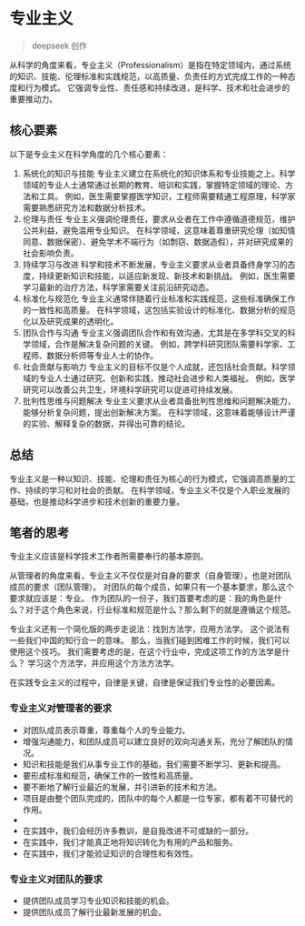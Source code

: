 # 专业主义

> deepseek 创作

从科学的角度来看，专业主义（Professionalism）是指在特定领域内，通过系统的知识、技能、伦理标准和实践规范，以高质量、负责任的方式完成工作的一种态度和行为模式。
它强调专业性、责任感和持续改进，是科学、技术和社会进步的重要推动力。

## 核心要素

以下是专业主义在科学角度的几个核心要素：

1. 系统化的知识与技能
   专业主义建立在系统化的知识体系和专业技能之上。科学领域的专业人士通常通过长期的教育、培训和实践，掌握特定领域的理论、方法和工具。
   例如，医生需要掌握医学知识，工程师需要精通工程原理，科学家需要熟悉研究方法和数据分析技术。
2. 伦理与责任
   专业主义强调伦理责任，要求从业者在工作中遵循道德规范，维护公共利益，避免滥用专业知识。
   在科学领域，这意味着尊重研究伦理（如知情同意、数据保密）、避免学术不端行为（如剽窃、数据造假），并对研究成果的社会影响负责。
3. 持续学习与改进
   科学和技术不断发展，专业主义要求从业者具备终身学习的态度，持续更新知识和技能，以适应新发现、新技术和新挑战。
   例如，医生需要学习最新的治疗方法，科学家需要关注前沿研究动态。
4. 标准化与规范化
   专业主义通常伴随着行业标准和实践规范，这些标准确保工作的一致性和高质量。
   在科学领域，这包括实验设计的标准化、数据分析的规范化以及研究成果的透明化。
5. 团队合作与沟通
   专业主义强调团队合作和有效沟通，尤其是在多学科交叉的科学领域，合作是解决复杂问题的关键。
   例如，跨学科研究团队需要科学家、工程师、数据分析师等专业人士的协作。
6. 社会贡献与影响力
   专业主义的目标不仅是个人成就，还包括社会贡献。科学领域的专业人士通过研究、创新和实践，推动社会进步和人类福祉。
   例如，医学研究可以改善公共卫生，环境科学研究可以促进可持续发展。
7. 批判性思维与问题解决
   专业主义要求从业者具备批判性思维和问题解决能力，能够分析复杂问题，提出创新解决方案。
   在科学领域，这意味着能够设计严谨的实验、解释复杂的数据，并得出可靠的结论。

## 总结

专业主义是一种以知识、技能、伦理和责任为核心的行为模式，它强调高质量的工作、持续的学习和对社会的贡献。
在科学领域，专业主义不仅是个人职业发展的基础，也是推动科学进步和技术创新的重要力量。

## 笔者的思考

专业主义应该是科学技术工作者所需要奉行的基本原则。

从管理者的角度来看，专业主义不仅仅是对自身的要求（自身管理），也是对团队成员的要求（团队管理）。
对团队的每个成员，如果只有一个基本要求，那么这个要求就应该是：专业。
作为团队的一份子，我们首要考虑的是：我的角色是什么？对于这个角色来说，行业标准和规范是什么？那么剩下的就是遵循这个规范。

专业主义还有一个简化版的两步走说法：找到方法学，应用方法学。
这个说法有一些我们中国的知行合一的意味。
那么，当我们碰到困难工作的时候，我们可以使用这个技巧。
我们需要考虑的是，在这个行业中，完成这项工作的方法学是什么？
学习这个方法学，并应用这个方法方法学。

在实践专业主义的过程中，自律是关键，自律是保证我们专业性的必要因素。

### 专业主义对管理者的要求

- 对团队成员表示尊重，尊重每个人的专业能力。
- 增强沟通能力，和团队成员可以建立良好的双向沟通关系，充分了解团队的情况。
- 知识和技能是我们从事专业工作的基础，我们需要不断学习、更新和提高。
- 要形成标准和规范，确保工作的一致性和高质量。
- 要不断地了解行业最近的发展，并引进新的技术和方法。
- 项目是由整个团队完成的，团队中的每个人都是一位专家，都有着不可替代的作用。
-
- 在实践中，我们会经历许多教训，是自我改进不可或缺的一部分。
- 在实践中，我们才能真正地将知识转化为有用的产品和服务。
- 在实践中，我们才能验证知识的合理性和有效性。

### 专业主义对团队的要求

- 提供团队成员学习专业知识和技能的机会。
- 提供团队成员了解行业最新发展的机会。
